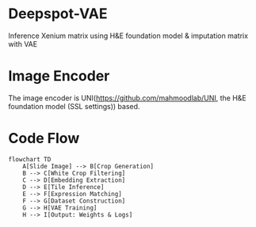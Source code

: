 # Deepspot-VAE
Inference Xenium matrix using H&amp;E foundation model &amp; imputation matrix with VAE 

# Image Encoder
The image encoder is UNI(https://github.com/mahmoodlab/UNI, the H&E foundation model (SSL settings)) based.




# Code Flow
```mermaid
flowchart TD
    A[Slide Image] --> B[Crop Generation]
    B --> C[White Crop Filtering]
    C --> D[Embedding Extraction]
    D --> E[Tile Inference]
    E --> F[Expression Matching]
    F --> G[Dataset Construction]
    G --> H[VAE Training]
    H --> I[Output: Weights & Logs]
```
